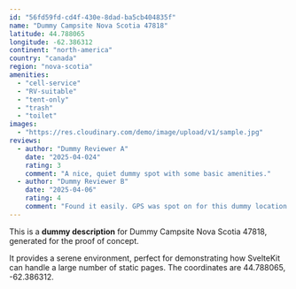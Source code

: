 ```yaml
---
id: "56fd59fd-cd4f-430e-8dad-ba5cb404835f"
name: "Dummy Campsite Nova Scotia 47818"
latitude: 44.788065
longitude: -62.386312
continent: "north-america"
country: "canada"
region: "nova-scotia"
amenities:
  - "cell-service"
  - "RV-suitable"
  - "tent-only"
  - "trash"
  - "toilet"
images:
  - "https://res.cloudinary.com/demo/image/upload/v1/sample.jpg"
reviews:
  - author: "Dummy Reviewer A"
    date: "2025-04-024"
    rating: 3
    comment: "A nice, quiet dummy spot with some basic amenities."
  - author: "Dummy Reviewer B"
    date: "2025-04-06"
    rating: 4
    comment: "Found it easily. GPS was spot on for this dummy location."
---
```


This is a **dummy description** for Dummy Campsite Nova Scotia 47818, generated for the proof of concept.

It provides a serene environment, perfect for demonstrating how SvelteKit can handle a large number of static pages. The coordinates are 44.788065, -62.386312.
